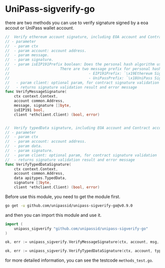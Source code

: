 # UniPass-sigverify-go

there are two methods you can use to verify signature signed by a eoa accout or UniPass wallet account.

```go
//  Verify ethereum account signature, including EOA account and Contract account.
// - parameter
//  - param ctx
//  - param account: account address.
//  - param message.
//  - param signature.
//  - param isEIP191Prefix boolean: Does the personal hash algorithm use EIP191 prefix.
//                       There are two message prefix for personal hash algorithm during signing:
//                                    - EIP191Prefix: `\x19Ethereum Signed Message:\n`
//                                    - UniPassPrefix: `\x18UniPass Signed Message:\n`
//   - param client: optional param, for contract signature validation
//   - returns signature validation result and error message
func VerifyMessageSignature(
	ctx context.Context,
	account common.Address,
	message, signature []byte,
	isEIP191 bool,
	client *ethclient.Client) (bool, error)


//  Verify typedData signature, including EOA account and Contract account.
// - parameter
//  - param ctx
//  - param account: account address.
//  - param data.
//  - param signature.
//  - param client: optional param, for contract signature validation
//  - returns signature validation result and error message
func VerifyTypedDataSignature(
	ctx context.Context,
	account common.Address,
	data apitypes.TypedData,
	signature []byte,
	client *ethclient.Client) (bool, error)
```

Before use this module, you need to get the module first.
```sh
go get -u github.com/unipassid/unipass-sigverify-go@v0.9.0
```
and then you can import this module and use it.

```go
import (
	unipass_sigverify "github.com/unipassid/unipass-sigverify-go"
)

ok, err := unipass_sigverify.VerifyMessageSignature(ctx, account, msg, sig, false, client)

ok, err := unipass_sigverify.VerifyTypedDataSignature(ctx, account, typedData, sig, client)
```
for more detailed information, you can see the testcode `methods_test.go`.